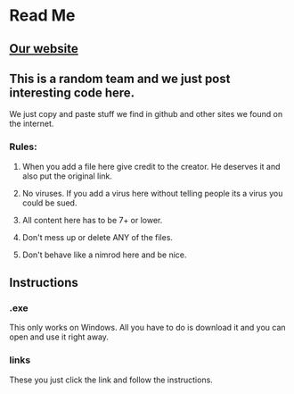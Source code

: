 # Read Me
## [Our website](https://team-1-2.github.io/Repository/)
## This is a random team and we just post interesting code here.

We just copy and paste stuff we find in github and other sites we found on the internet.

### Rules: 

1) When you add a file here give credit to the creator.
  He deserves it and also put the original link.
  
2) No viruses. If you add a virus here without telling people its a virus you could be sued.

3) All content here has to be 7+ or lower. 

4) Don't mess up or delete ANY of the files.

5) Don't behave like a nimrod here and be nice.

## Instructions

### .exe
This only works on Windows. All you have to do is download it and you can open and use it right away.

### links
These you just click the link and follow the instructions.
